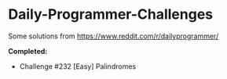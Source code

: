 # Daily-Programmer-Challenges
Some solutions from https://www.reddit.com/r/dailyprogrammer/



**Completed:**
- Challenge #232 [Easy] Palindromes
